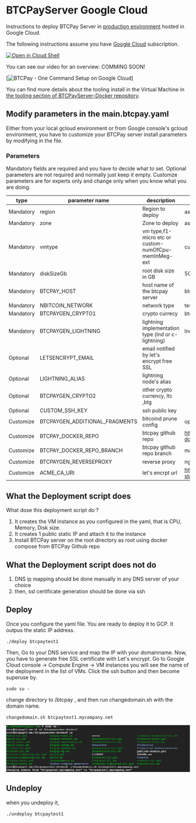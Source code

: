 # BTCPayServer Google Cloud

Instructions to deploy BTCPay Server in [production environment](https://github.com/btcpayserver/btcpayserver-docker/tree/master/Production) hosted in Google Cloud.

The following instructions assume you have [Google Cloud](https://console.cloud.google.com) subscription.

[![Open in Cloud Shell](http://gstatic.com/cloudssh/images/open-btn.svg)](https://console.cloud.google.com/cloudshell/open?git_repo=https%3A%2F%2Fgithub.com%2Fbtcpayserver%2Fbtcpayserver-googlecloud&page=editor)

You can see our video for an overview: COMMING SOON!

[![BTCPay - One Command Setup on Google Cloud](http://img.youtube.com/vi/Bxs95BdEMHY/mqdefault.jpg)]  

You can find more details about the tooling install in the Virtual Machine in [the tooling section of BTCPayServer-Docker repository](https://github.com/btcpayserver/btcpayserver-docker/blob/master/README.md#tooling).


## Modify parameters in the main.btcpay.yaml
Either from your local gcloud environment or from Google console's gcloud environment, you have to customize your BTCPay server install parameters by modifying in the file.

### Parameters
Mandatory fields are required and you have to decide what to set.
Optional parameters are not required and normally just keep it empty.
Customze parameters are for experts only and change only when you know what you are doing.

| type   | parameter name | description | example value|
| ------------- | ------------- |------------- | ------------- | 
| Mandatory| region  | Region to deploy  | asia-northeast1|
| Mandatory| zone | Zone to deploy | asia-northeast1-b |
| Mandatory| vmtype | vm type,f1-micro etc or custom-numOfCpu-memInMeg-ext  | custom-1-7680-ext |
| Mandatory| diskSizeGb | root disk size in GB | 500 |
| Mandatory| BTCPAY_HOST  | host name of the btcpay server | btcpaytest.mycompany.net|
| Mandatory| NBITCOIN_NETWORK | network type | testnet |
| Mandatory| BTCPAYGEN_CRYPTO1 | crypto currecy | btc |
| Mandatory| BTCPAYGEN_LIGHTNING | lightning implementation type (lnd or c-lightning) | lnd |
| Optional| LETSENCRYPT_EMAIL | email notified by  let's encrypt free SSL | |
| Optional| LIGHTNING_ALIAS | lightning node's alias | |
| Optional| BTCPAYGEN_CRYPTO2 | other crypto currency, ltc ,btg | |
| Optional| CUSTOM_SSH_KEY | ssh public key   |  |  |
| Customize| BTCPAYGEN_ADDITIONAL_FRAGMENTS | bitcoind prune config | opt-save-storage |
| Customize| BTCPAY_DOCKER_REPO | btcpay github repo |https://github.com/btcpayserver/btcpayserver-docker |
| Customize| BTCPAY_DOCKER_REPO_BRANCH | btcpay github repo branch |master |
| Customize| BTCPAYGEN_REVERSEPROXY | reverse proxy |nginx |
| Customize| ACME_CA_URI | let's encrpt url |https://acme-staging.api.letsencrypt.org/directory |

## What the Deployment script does
What dose this deployment script do ? 
1. It creates the VM instance as you configured in the yaml, that is CPU, Memory, Disk size.
2. It creates 1 public static IP and attach it to the instance
3. Install BTCPay server on the root directory as root using docker compose from BTCPay Github repo

## What the Deployment script does not do
1. DNS ip mapping should be done manually in any DNS server of your choice
2. then, ssl certificate generation should be done via ssh

## Deploy

Once you configure the yaml file. You are ready to  deploy it to GCP. It outpus the static IP address.
```
./deploy btcpaytest1
```
Then, Go to your DNS service and map the IP with your domainname.
Now, you have to generate free SSL certificate with Let's encrypt.
Go to Google Cloud console -> Compute Engine -> VM instances
you will see the name of the deployment in the list of VMs.
Click the ssh button and then become superuse by.
```
sudo su -
```
change directory to /btcpay , and then run changedomain.sh with the domain name.

```
changedomain.sh btcpaytest1.mycompany.net
```

![How to change domain name and setup ssl certificate](images/changeDomain.png)


## Undeploy

when you undeploy it,
```
./undeploy btcpaytest1
```

